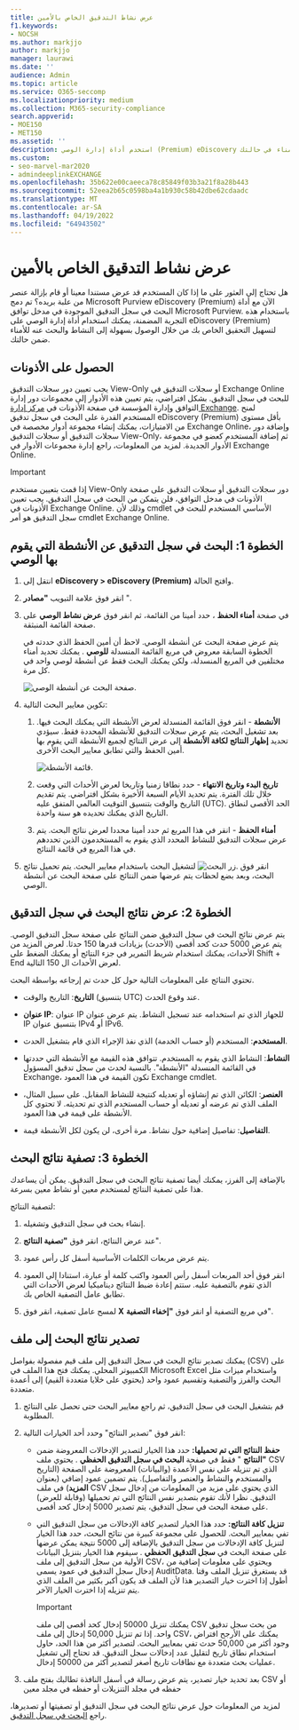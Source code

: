 ```yaml
---
title: عرض نشاط التدقيق الخاص بالأمين
f1.keywords:
- NOCSH
ms.author: markjjo
author: markjjo
manager: laurawi
ms.date: ''
audience: Admin
ms.topic: article
ms.service: O365-seccomp
ms.localizationpriority: medium
ms.collection: M365-security-compliance
search.appverid:
- MOE150
- MET150
ms.assetid: ''
description: استخدم أداة إدارة الوصي (Premium) eDiscovery للوصول بسهولة إلى النشاط والبحث فيه عن أمناء في حالتك.
ms.custom:
- seo-marvel-mar2020
- admindeeplinkEXCHANGE
ms.openlocfilehash: 35b622e00caeeca78c85849f03b3a21f8a28b443
ms.sourcegitcommit: 52eea2b65c0598ba4a1b930c58b42dbe62cdaadc
ms.translationtype: MT
ms.contentlocale: ar-SA
ms.lasthandoff: 04/19/2022
ms.locfileid: "64943502"
---
```

# <a name="view-custodian-audit-activity"></a>عرض نشاط التدقيق الخاص بالأمين

هل تحتاج إلى العثور على ما إذا كان المستخدم قد عرض مستندا معينا أو قام بإزالة عنصر من علبة بريده؟ تم دمج Microsoft Purview eDiscovery (Premium) الآن مع أداة البحث في سجل التدقيق الموجودة في مدخل توافق Microsoft Purview. باستخدام هذه التجربة المضمنة، يمكنك استخدام أداة إدارة الوصي على eDiscovery (Premium) لتسهيل التحقيق الخاص بك من خلال الوصول بسهولة إلى النشاط والبحث عنه للأمناء ضمن حالتك.

## <a name="get-permissions"></a>الحصول على الأذونات

يجب تعيين دور سجلات التدقيق View-Only أو سجلات التدقيق في Exchange Online للبحث في سجل التدقيق. بشكل افتراضي، يتم تعيين هذه الأدوار إلى مجموعات دور إدارة التوافق وإدارة المؤسسة في صفحة الأذونات في <a href="https://go.microsoft.com/fwlink/p/?linkid=2059104" target="_blank">مركز إدارة Exchange</a>. لمنح المستخدم القدرة على البحث في سجل تدقيق eDiscovery (Premium) بأقل مستوى من الامتيازات، يمكنك إنشاء مجموعة أدوار مخصصة في Exchange Online، وإضافة دور سجلات التدقيق أو سجلات التدقيق View-Only، ثم إضافة المستخدم كعضو في مجموعة الأدوار الجديدة. لمزيد من المعلومات، راجع إدارة مجموعات الأدوار في Exchange Online.

> [!IMPORTANT]
> إذا قمت بتعيين مستخدم View-Only دور سجلات التدقيق أو سجلات التدقيق على صفحة الأذونات في مدخل التوافق، فلن يتمكن من البحث في سجل التدقيق. يجب تعيين الأذونات في Exchange Online. وذلك لأن cmdlet الأساسي المستخدم للبحث في سجل التدقيق هو أمر cmdlet Exchange Online.

## <a name="step-1-search-the-audit-log-for-activities-performed-by-a-custodian"></a>الخطوة 1: البحث في سجل التدقيق عن الأنشطة التي يقوم بها الوصي

1. انتقل إلى **eDiscovery > eDiscovery (Premium)** وافتح الحالة.
  
2. انقر فوق علامة التبويب **"مصادر** ".
  
3. في صفحة **أمناء الحفظ** ، حدد أمينا من القائمة، ثم انقر فوق **عرض نشاط الوصي** على صفحة القائمة المنبثقة.

    يتم عرض صفحة البحث عن أنشطة الوصي. لاحظ أن أمين الحفظ الذي حددته في الخطوة السابقة معروض في مربع القائمة المنسدلة **للوصي** . يمكنك تحديد أمناء مختلفين في المربع المنسدلة، ولكن يمكنك البحث فقط عن أنشطة لوصي واحد في كل مرة.

    ![صفحة البحث عن أنشطة الوصي.](../media/AeDCustodianActivities1.png)
   
4. تكوين معايير البحث التالية:
      
   1. **الأنشطة** - انقر فوق القائمة المنسدلة لعرض الأنشطة التي يمكنك البحث فيها. بعد تشغيل البحث، يتم عرض سجلات التدقيق للأنشطة المحددة فقط. سيؤدي تحديد **إظهار النتائج لكافة الأنشطة** إلى عرض النتائج لجميع الأنشطة التي يقوم بها أمين الحفظ والتي تطابق معايير البحث الأخرى.

      ![قائمة الأنشطة.](../media/CustodianActivityAudit.PNG)
      
   1. **تاريخ البدء وتاريخ الانتهاء** - حدد نطاقا زمنيا وتاريخا لعرض الأحداث التي وقعت خلال تلك الفترة. يتم تحديد الأيام السبعة الأخيرة بشكل افتراضي. يتم تقديم التاريخ والوقت بتنسيق التوقيت العالمي المتفق عليه (UTC). الحد الأقصى لنطاق التاريخ الذي يمكنك تحديده هو سنة واحدة.
      
   1. **أمناء الحفظ** - انقر في هذا المربع ثم حدد أمينا محددا لعرض نتائج البحث. يتم عرض سجلات التدقيق للنشاط المحدد الذي يقوم به المستخدمون الذين تحددهم في هذا المربع في قائمة النتائج.
      
5. انقر فوق ![زر البحث.](../media/SearchButton.PNG)  لتشغيل البحث باستخدام معايير البحث. يتم تحميل نتائج البحث، وبعد بضع لحظات يتم عرضها ضمن النتائج على صفحة البحث عن أنشطة الوصي. 

## <a name="step-2-view-the-audit-log-search-results"></a>الخطوة 2: عرض نتائج البحث في سجل التدقيق

يتم عرض نتائج البحث في سجل التدقيق ضمن النتائج على صفحة سجل التدقيق الوصي. يتم عرض 5000 حدث كحد أقصى (الأحدث) بزيادات قدرها 150 حدثا. لعرض المزيد من الأحداث، يمكنك استخدام شريط التمرير في جزء النتائج أو يمكنك الضغط على Shift + End لعرض الأحداث ال 150 التالية.

تحتوي النتائج على المعلومات التالية حول كل حدث تم إرجاعه بواسطة البحث.
- **التاريخ**: التاريخ والوقت (بتنسيق UTC) عند وقوع الحدث.

- **عنوان IP**: عنوان IP للجهاز الذي تم استخدامه عند تسجيل النشاط. يتم عرض عنوان IP بتنسيق عنوان IPv4 أو IPv6.

- **المستخدم**: المستخدم (أو حساب الخدمة) الذي نفذ الإجراء الذي قام بتشغيل الحدث.

- **النشاط**: النشاط الذي يقوم به المستخدم. تتوافق هذه القيمة مع الأنشطة التي حددتها في القائمة المنسدلة "الأنشطة". بالنسبة لحدث من سجل تدقيق المسؤول Exchange، تكون القيمة في هذا العمود Exchange cmdlet.

- **العنصر**: الكائن الذي تم إنشاؤه أو تعديله كنتيجة للنشاط المقابل. على سبيل المثال، الملف الذي تم عرضه أو تعديله أو حساب المستخدم الذي تم تحديثه. لا تحتوي كل الأنشطة على قيمة في هذا العمود.

- **التفاصيل**: تفاصيل إضافية حول نشاط. مرة أخرى، لن يكون لكل الأنشطة قيمة.

## <a name="step-3-filter-the-search-results"></a>الخطوة 3: تصفية نتائج البحث

بالإضافة إلى الفرز، يمكنك أيضا تصفية نتائج البحث في سجل التدقيق. يمكن أن يساعدك هذا على تصفية النتائج لمستخدم معين أو نشاط معين بسرعة. 

لتصفية النتائج:

 1. إنشاء بحث في سجل التدقيق وتشغيله.
  
2. عند عرض النتائج، انقر فوق **"تصفية النتائج**".
 
3. يتم عرض مربعات الكلمات الأساسية أسفل كل رأس عمود.
  
4. انقر فوق أحد المربعات أسفل رأس العمود واكتب كلمة أو عبارة، استنادا إلى العمود الذي تقوم بالتصفية عليه. ستتم إعادة ضبط النتائج ديناميكيا لعرض الأحداث التي تطابق عامل التصفية الخاص بك.
  
5. لمسح عامل تصفية، انقر فوق **X** في مربع التصفية أو انقر فوق **"إخفاء التصفية**".

## <a name="export-the-search-results-to-a-file"></a>تصدير نتائج البحث إلى ملف

يمكنك تصدير نتائج البحث في سجل التدقيق إلى ملف قيم مفصولة بفواصل (CSV) على الكمبيوتر المحلي. يمكنك فتح هذا الملف في Microsoft Excel واستخدام ميزات مثل البحث والفرز والتصفية وتقسيم عمود واحد (يحتوي على خلايا متعددة القيم) إلى أعمدة متعددة.

1. قم بتشغيل البحث في سجل التدقيق، ثم راجع معايير البحث حتى تحصل على النتائج المطلوبة.
  
2. انقر فوق "تصدير النتائج" وحدد أحد الخيارات التالية:

    - **حفظ النتائج التي تم تحميلها:** حدد هذا الخيار لتصدير الإدخالات المعروضة ضمن **"النتائج** " فقط في صفحة **البحث في سجل التدقيق الحفظي** . يحتوي ملف CSV الذي تم تنزيله على نفس الأعمدة (والبيانات) المعروضة على الصفحة (التاريخ والمستخدم والنشاط والعنصر والتفاصيل). يتم تضمين عمود إضافي (بعنوان **المزيد**) في ملف CSV الذي يحتوي على مزيد من المعلومات من إدخال سجل التدقيق. نظرا لأنك تقوم بتصدير نفس النتائج التي تم تحميلها (وقابلة للعرض) على صفحة البحث في سجل التدقيق، يتم تصدير 5000 إدخال كحد أقصى.
        
    - **تنزيل كافة النتائج:** حدد هذا الخيار لتصدير كافة الإدخالات من سجل التدقيق التي تفي بمعايير البحث. للحصول على مجموعة كبيرة من نتائج البحث، حدد هذا الخيار لتنزيل كافة الإدخالات من سجل التدقيق بالإضافة إلى 5000 نتيجة يمكن عرضها على صفحة البحث في **سجل التدقيق الحفظي** . سيقوم هذا الخيار بتنزيل البيانات الأولية من سجل التدقيق إلى ملف CSV، ويحتوي على معلومات إضافية من إدخال سجل التدقيق في عمود يسمى AuditData. قد يستغرق تنزيل الملف وقتا أطول إذا اخترت خيار التصدير هذا لأن الملف قد يكون أكبر بكثير من الملف الذي يتم تنزيله إذا اخترت الخيار الآخر.
    
      > [!IMPORTANT]
      > يمكنك تنزيل 50000 إدخال كحد أقصى إلى ملف CSV من بحث سجل تدقيق واحد. إذا تم تنزيل 50,000 إدخال إلى ملف CSV، يمكنك على الأرجح افتراض وجود أكثر من 50,000 حدث تفي بمعايير البحث. لتصدير أكثر من هذا الحد، حاول استخدام نطاق تاريخ لتقليل عدد إدخالات سجل التدقيق. قد تحتاج إلى تشغيل عمليات بحث متعددة مع نطاقات تاريخ أصغر لتصدير أكثر من 50000 إدخال.
        

3. بعد تحديد خيار تصدير، يتم عرض رسالة في أسفل النافذة تطالبك بفتح ملف CSV أو حفظه في مجلد التنزيلات أو حفظه في مجلد معين

لمزيد من المعلومات حول عرض نتائج البحث في سجل التدقيق أو تصفيتها أو تصديرها، راجع [البحث في سجل التدقيق](search-the-audit-log-in-security-and-compliance.md).
